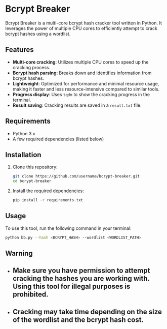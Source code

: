 # Bcrypt Breaker

Bcrypt Breaker is a multi-core bcrypt hash cracker tool written in Python. It leverages the power of multiple CPU cores to efficiently attempt to crack bcrypt hashes using a wordlist.

## Features

- **Multi-core cracking**: Utilizes multiple CPU cores to speed up the cracking process.
- **Bcrypt hash parsing**: Breaks down and identifies information from bcrypt hashes.
- **Lightweight**: Optimized for performance and minimal resource usage, making it faster and less resource-intensive compared to similar tools.
- **Progress display**: Uses `tqdm` to show the cracking progress in the terminal.
- **Result saving**: Cracking results are saved in a `result.txt` file.


## Requirements

- Python 3.x
- A few required dependencies (listed below)

## Installation

1. Clone this repository:

    ```bash
    git clone https://github.com/username/bcrypt-breaker.git
    cd bcrypt-breaker
    ```

2. Install the required dependencies:

    ```bash
    pip install -r requirements.txt
    ```

## Usage

To use this tool, run the following command in your terminal:

```bash
python bb.py --hash <BCRYPT_HASH> --wordlist <WORDLIST_PATH>
```

## Warning
- ## Make sure you have permission to attempt cracking the hashes you are working with. Using this tool for illegal purposes is prohibited. ##
- ## Cracking may take time depending on the size of the wordlist and the bcrypt hash cost. ##
